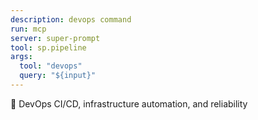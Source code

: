 ```yaml
---
description: devops command
run: mcp
server: super-prompt
tool: sp.pipeline
args:
  tool: "devops"
  query: "${input}"
---
```


🚀 DevOps CI/CD, infrastructure automation, and reliability
